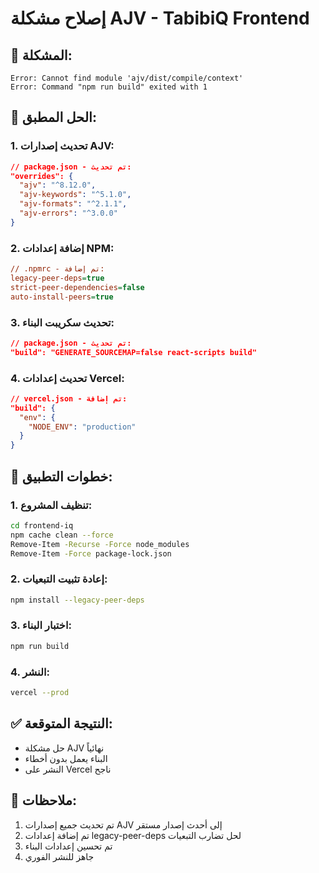 # إصلاح مشكلة AJV - TabibiQ Frontend

## 🚨 المشكلة:
```
Error: Cannot find module 'ajv/dist/compile/context'
Error: Command "npm run build" exited with 1
```

## 🔧 الحل المطبق:

### 1. تحديث إصدارات AJV:
```json
// package.json - تم تحديث:
"overrides": {
  "ajv": "^8.12.0",
  "ajv-keywords": "^5.1.0", 
  "ajv-formats": "^2.1.1",
  "ajv-errors": "^3.0.0"
}
```

### 2. إضافة إعدادات NPM:
```ini
// .npmrc - تم إضافة:
legacy-peer-deps=true
strict-peer-dependencies=false
auto-install-peers=true
```

### 3. تحديث سكريبت البناء:
```json
// package.json - تم تحديث:
"build": "GENERATE_SOURCEMAP=false react-scripts build"
```

### 4. تحديث إعدادات Vercel:
```json
// vercel.json - تم إضافة:
"build": {
  "env": {
    "NODE_ENV": "production"
  }
}
```

## 🚀 خطوات التطبيق:

### 1. تنظيف المشروع:
```bash
cd frontend-iq
npm cache clean --force
Remove-Item -Recurse -Force node_modules
Remove-Item -Force package-lock.json
```

### 2. إعادة تثبيت التبعيات:
```bash
npm install --legacy-peer-deps
```

### 3. اختبار البناء:
```bash
npm run build
```

### 4. النشر:
```bash
vercel --prod
```

## ✅ النتيجة المتوقعة:
- حل مشكلة AJV نهائياً
- البناء يعمل بدون أخطاء
- النشر على Vercel ناجح

## 📝 ملاحظات:
1. تم تحديث جميع إصدارات AJV إلى أحدث إصدار مستقر
2. تم إضافة إعدادات legacy-peer-deps لحل تضارب التبعيات
3. تم تحسين إعدادات البناء
4. جاهز للنشر الفوري 